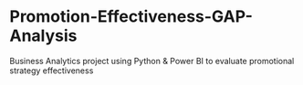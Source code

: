 # Promotion-Effectiveness-GAP-Analysis
Business Analytics project using Python &amp; Power BI to evaluate promotional strategy effectiveness
